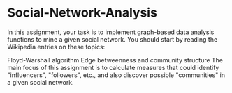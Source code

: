 # Social-Network-Analysis
In this assignment, your task is to implement graph-based data analysis functions to mine a given social network. You should start by reading the Wikipedia entries on these topics:

Floyd-Warshall algorithm
Edge betweenness and community structure
The main focus of this assignment is to calculate measures that could identify "influencers", "followers", etc., and also discover possible "communities" in a given social network.
